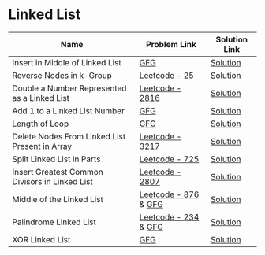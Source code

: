 # Linked List


| Name       | Problem Link                       | Solution Link                      |
|--------------------|------------------------------------|-----------------------------------|
| Insert in Middle of Linked List         | [GFG](https://www.geeksforgeeks.org/problems/insert-in-middle-of-linked-list/1)                | [Solution](https://github.com/moinhameed27/Ultimate-DSA/blob/main/Linked%20List/Insert%20in%20Middle%20of%20Linked%20List.cpp)              |
| Reverse Nodes in k-Group          | [Leetcode - 25](https://leetcode.com/problems/reverse-nodes-in-k-group/description/)                | [Solution](https://github.com/moinhameed27/Ultimate-DSA/blob/main/Linked%20List/Reverse%20Nodes%20in%20k-Group.cpp)              |
| Double a Number Represented as a Linked List          | [Leetcode - 2816](https://leetcode.com/problems/double-a-number-represented-as-a-linked-list/description/)                | [Solution](https://github.com/moinhameed27/Ultimate-DSA/blob/main/Linked%20List/Double%20a%20Number%20Represented%20as%20a%20Linked%20List.java)              |
| Add 1 to a Linked List Number          | [GFG](https://www.geeksforgeeks.org/problems/add-1-to-a-number-represented-as-linked-list/1)                | [Solution](https://github.com/moinhameed27/Ultimate-DSA/blob/main/Linked%20List/Add%201%20to%20a%20Number.cpp)              |
| Length of Loop          | [GFG](https://www.geeksforgeeks.org/problems/find-length-of-loop/1)                | [Solution](https://github.com/moinhameed27/Ultimate-DSA/blob/main/Linked%20List/Length%20of%20Loop.cpp)              |
| Delete Nodes From Linked List Present in Array          | [Leetcode - 3217](https://leetcode.com/problems/delete-nodes-from-linked-list-present-in-array/description/)                | [Solution](https://github.com/moinhameed27/Ultimate-DSA/blob/main/Linked%20List/Delete%20Nodes%20From%20Linked%20List%20Present%20in%20Array.cpp)              |
| Split Linked List in Parts          | [Leetcode - 725](https://leetcode.com/problems/split-linked-list-in-parts/description/)                | [Solution](https://github.com/moinhameed27/Ultimate-DSA/blob/main/Linked%20List/Split%20Linked%20List%20in%20Parts.cpp)              |
| Insert Greatest Common Divisors in Linked List          | [Leetcode - 2807](https://leetcode.com/problems/insert-greatest-common-divisors-in-linked-list/description/)                | [Solution](https://github.com/moinhameed27/Ultimate-DSA/blob/main/Linked%20List/Insert%20Greatest%20Common%20Divisors%20in%20Linked%20List.cpp)              |
| Middle of the Linked List          | [Leetcode - 876](https://leetcode.com/problems/middle-of-the-linked-list/) & [GFG](https://www.geeksforgeeks.org/problems/finding-middle-element-in-a-linked-list/1)                | [Solution](https://github.com/moinhameed27/Ultimate-DSA/blob/main/Linked%20List/Middle%20of%20Linked%20List.cpp)              |
| Palindrome Linked List          | [Leetcode - 234](https://leetcode.com/problems/palindrome-linked-list/description/) & [GFG](https://www.geeksforgeeks.org/problems/check-if-linked-list-is-pallindrome/1)                | [Solution](https://github.com/moinhameed27/Ultimate-DSA/blob/main/Linked%20List/Palindrome%20Linked%20List.cpp)              |
| XOR Linked List          | [GFG](https://www.geeksforgeeks.org/problems/xor-linked-list/1)                | [Solution](https://github.com/moinhameed27/Ultimate-DSA/blob/main/Linked%20List/XOR%20Linked%20List.cpp)              |
